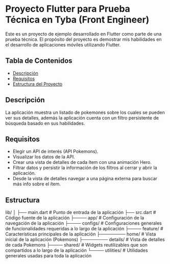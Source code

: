 # Proyecto Flutter para Prueba Técnica en Tyba (Front Engineer)

Este es un proyecto de ejemplo desarrollado en Flutter como parte de una prueba técnica. El propósito del proyecto es demostrar mis habilidades en el desarrollo de aplicaciones móviles utilizando Flutter.

## Tabla de Contenidos
- [Descripción](#descripción)
- [Requisitos](#requisitos)
- [Estructura del Proyecto](#estructura-del-proyecto)

## Descripción
La aplicación muestra un listado de pokemones sobre los cuales se pueden ver sus detalles, además la aplicación cuenta con un filtro persistente de búsqueda basado en sus habilidades.

## Requisitos
- Elegir un API de interés (API Pokemons).
- Visualizar los datos de la API.
- Crear una vista de detalles de cada ítem con una animación Hero.
- Filtrar datos y persistir la información de los filtros al cerrar y abrir la aplicación.
- Desde la vista de detalles navegar a una página externa para buscar más info sobre el ítem.

## Estructura
lib/
│
├── main.dart            # Punto de entrada de la aplicación
├── src.dart             # Código fuente de la aplicación
├──── app/               # Configuración de la navegación de la aplicación
├──── configs/           # Configuraciones generales de funcionalidades requeridas a lo largo de la aplicación
├──── feature/           # Características principales de la aplicación
├──────── home/          # Vista inicial de la aplicación (Pokemons)
├──────── details/       # Vista de detalles de cada Pokemons
├──── shared/            # Widgets reutilizables que son compartidos a lo largo de la aplicación
└──── utilities/         # Utilidades generales usadas para toda la aplicación